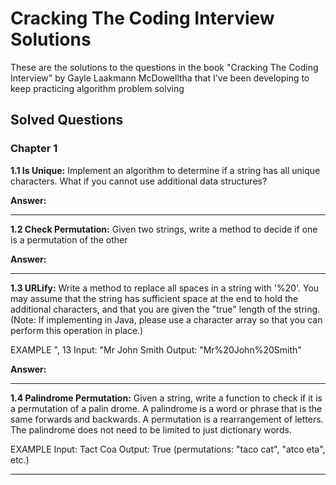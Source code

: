 # Cracking The Coding Interview Solutions

These are the solutions to the questions in the book "Cracking The Coding Interview" by Gayle Laakmann McDowelltha that I've been developing to keep practicing algorithm problem solving

## Solved Questions

### Chapter 1

**1.1 Is Unique:** Implement an algorithm to determine if a string has all unique characters. What if you
cannot use additional data structures?

**Answer:** 

---

**1.2 Check Permutation:** Given two strings, write a method to decide if one is a permutation of the
other

**Answer:** 

---

**1.3 URLify:** Write a method to replace all spaces in a string with '%20'. You may assume that the string
has sufficient space at the end to hold the additional characters, and that you are given the "true"
length of the string. (Note: If implementing in Java, please use a character array so that you can
perform this operation in place.)

EXAMPLE
", 13
Input: "Mr John Smith
Output: "Mr%20John%20Smith"

**Answer:** 

---


**1.4 Palindrome Permutation:** Given a string, write a function to check if it is a permutation of a palin­
drome. A palindrome is a word or phrase that is the same forwards and backwards. A permutation
is a rearrangement of letters. The palindrome does not need to be limited to just dictionary words.

EXAMPLE
Input: Tact Coa
Output: True (permutations: "taco cat", "atco eta", etc.)

---
